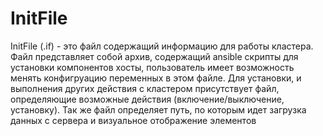 # InitFile
InitFile (.if) - это файл содержащий информацию для работы кластера. Файл представляет собой архив, содержащий ansible скрипты для установки компонентов хосты, пользователь имеет возможность менять конфигруацию переменных в этом файле.
Для установки, и выполнения других действия с кластером присутствует файл, определяющие возможные действия (включение/выключение, установку). 
Так же файл определяет путь, по которым идет загрузка данных с сервера и визуальное отображение элементов 